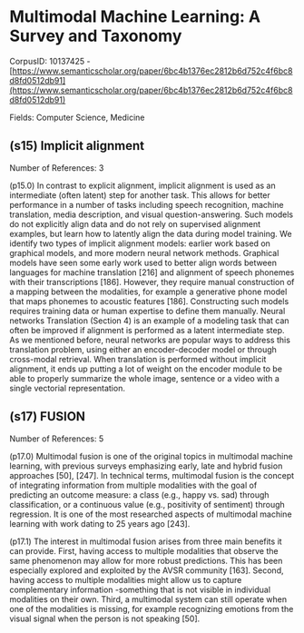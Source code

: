 # Multimodal Machine Learning: A Survey and Taxonomy

CorpusID: 10137425 - [https://www.semanticscholar.org/paper/6bc4b1376ec2812b6d752c4f6bc8d8fd0512db91](https://www.semanticscholar.org/paper/6bc4b1376ec2812b6d752c4f6bc8d8fd0512db91)

Fields: Computer Science, Medicine

## (s15) Implicit alignment
Number of References: 3

(p15.0) In contrast to explicit alignment, implicit alignment is used as an intermediate (often latent) step for another task. This allows for better performance in a number of tasks including speech recognition, machine translation, media description, and visual question-answering. Such models do not explicitly align data and do not rely on supervised alignment examples, but learn how to latently align the data during model training. We identify two types of implicit alignment models: earlier work based on graphical models, and more modern neural network methods. Graphical models have seen some early work used to better align words between languages for machine translation [216] and alignment of speech phonemes with their transcriptions [186]. However, they require manual construction of a mapping between the modalities, for example a generative phone model that maps phonemes to acoustic features [186]. Constructing such models requires training data or human expertise to define them manually. Neural networks Translation (Section 4) is an example of a modeling task that can often be improved if alignment is performed as a latent intermediate step. As we mentioned before, neural networks are popular ways to address this translation problem, using either an encoder-decoder model or through cross-modal retrieval. When translation is performed without implicit alignment, it ends up putting a lot of weight on the encoder module to be able to properly summarize the whole image, sentence or a video with a single vectorial representation.
## (s17) FUSION
Number of References: 5

(p17.0) Multimodal fusion is one of the original topics in multimodal machine learning, with previous surveys emphasizing early, late and hybrid fusion approaches [50], [247]. In technical terms, multimodal fusion is the concept of integrating information from multiple modalities with the goal of predicting an outcome measure: a class (e.g., happy vs. sad) through classification, or a continuous value (e.g., positivity of sentiment) through regression. It is one of the most researched aspects of multimodal machine learning with work dating to 25 years ago [243].

(p17.1) The interest in multimodal fusion arises from three main benefits it can provide. First, having access to multiple modalities that observe the same phenomenon may allow for more robust predictions. This has been especially explored and exploited by the AVSR community [163]. Second, having access to multiple modalities might allow us to capture complementary information -something that is not visible in individual modalities on their own. Third, a multimodal system can still operate when one of the modalities is missing, for example recognizing emotions from the visual signal when the person is not speaking [50].
